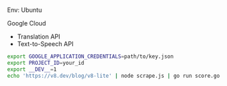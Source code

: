 Env: Ubuntu

Google Cloud
- Translation API
- Text-to-Speech API

```bash
export GOOGLE_APPLICATION_CREDENTIALS=path/to/key.json
export PROJECT_ID=your_id
export __DEV__=1
echo 'https://v8.dev/blog/v8-lite' | node scrape.js | go run score.go | node translate.js | node speech.js && open tmp/output.ogg
```
